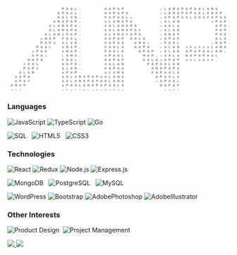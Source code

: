 [![](./alnplogo.png)](https://www.alnp.pw/)<!-- If you want the template for my gif, email me! -->

###
                                      
### Languages

![JavaScript](https://img.shields.io/badge/-JavaScript-2F353F?&logo=JavaScript)
![TypeScript](https://img.shields.io/badge/-TypeScript-2F353F?&logo=TypeScript)
![Go](https://img.shields.io/badge/-Go-2F353F?&logo=Go)

![SQL](https://img.shields.io/badge/-SQL-2F353F?&logo=MySQL)&nbsp;&nbsp;
![HTML5](https://img.shields.io/badge/-HTML5-2F353F?&logo=HTML5)&nbsp;&nbsp;
![CSS3](https://img.shields.io/badge/-CSS3-2F353F?&logo=CSS3)


### Technologies

![React](https://img.shields.io/badge/-React-2F353F?&logo=React)
![Redux](https://img.shields.io/badge/-Redux-2F353F?&logo=Redux)
![Node.js](https://img.shields.io/badge/-node-2F353F?&logo=node.js)
![Express.js](https://img.shields.io/badge/-Express-2F353F?&logo=Express)

![MongoDB](https://img.shields.io/badge/-MongoDB-2F353F?&logo=MongoDB)&nbsp;&nbsp;
![PostgreSQL](https://img.shields.io/badge/-PostgreSQL-2F353F?&logo=PostgreSQL)&nbsp;&nbsp;
![MySQL](https://img.shields.io/badge/-MySQL-2F353F?&logo=MySQL)

![WordPress](https://img.shields.io/badge/-WP-2F353F?&logo=WordPress)
![Bootstrap](https://img.shields.io/badge/-Bootstrap-2F353F?&logo=Bootstrap)
![AdobePhotoshop](https://img.shields.io/badge/-Photoshop-2F353F?&logo=AdobePhotoshop)
![AdobeIllustrator](https://img.shields.io/badge/-Illustrator-2F353F?&logo=AdobeIllustrator)

### Other Interests

![Product Design](https://img.shields.io/badge/-Product_Design-2F353F)&nbsp;
![Project Management](https://img.shields.io/badge/-Project_Management-2F353F)


<p>
<a href="https://www.alnp.pw/">
<img height="137px" src="https://github-readme-stats.vercel.app/api/top-langs/?username=alanapapa&width=100&hide=html&hide_title=true&hide_border=true&layout=compact&langs_count=6&exclude_repo=comp426,Redventures-Movie-Quotes&theme=nord" />
<img height="137px" src="https://github-readme-stats.vercel.app/api?username=alanapapa&width=100%&hide_title=true&hide_border=true&show_icons=true&include_all_commits=true&count_private=true&line_height=21&theme=nord" /></a>
</p>
